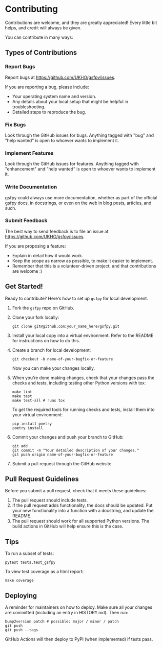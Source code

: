# Contributing

Contributions are welcome, and they are greatly appreciated! Every
little bit helps, and credit will always be given.

You can contribute in many ways:

## Types of Contributions

### Report Bugs

Report bugs at <https://github.com/UKHO/gsfpy/issues>.

If you are reporting a bug, please include:

- Your operating system name and version.
- Any details about your local setup that might be helpful in troubleshooting.
- Detailed steps to reproduce the bug.

### Fix Bugs

Look through the GitHub issues for bugs. Anything tagged with "bug"
and "help wanted" is open to whoever wants to implement it.

### Implement Features

Look through the GitHub issues for features. Anything tagged with
"enhancement" and "help wanted" is open to whoever wants to
implement it.

### Write Documentation

gsfpy could always use more documentation, whether as part of the
official gsfpy docs, in docstrings, or even on the web in blog posts,
articles, and such.

### Submit Feedback

The best way to send feedback is to file an issue at <https://github.com/UKHO/gsfpy/issues>.

If you are proposing a feature:
- Explain in detail how it would work.
- Keep the scope as narrow as possible, to make it easier to implement.
- Remember that this is a volunteer-driven project, and that contributions are welcome :)

## Get Started!

Ready to contribute? Here's how to set up `gsfpy` for local development.

1.  Fork the `gsfpy` repo on GitHub.

2.  Clone your fork locally:
    ```shell script
    git clone git@github.com:your_name_here/gsfpy.git
    ```

3.  Install your local copy into a virtual environment. Refer to the
    README for instructions on how to do this.

4.  Create a branch for local development:
    ```shell script
    git checkout -b name-of-your-bugfix-or-feature
    ```
    Now you can make your changes locally.

5.  When you're done making changes, check that your changes pass
    the checks and tests, including testing other Python versions with
    tox:
    ```shell script
    make lint
    make test
    make test-all # runs tox
    ```
    To get the required tools for running checks and tests, install them
    into your virtual environment:
    ```shell script
    pip install poetry
    poetry install
    ```

6.  Commit your changes and push your branch to GitHub:
    ```shell script
    git add .
    git commit -m "Your detailed description of your changes."
    git push origin name-of-your-bugfix-or-feature
    ```

7.  Submit a pull request through the GitHub website.

## Pull Request Guidelines

Before you submit a pull request, check that it meets these guidelines:

1.  The pull request should include tests.
2.  If the pull request adds functionality, the docs should be updated.
    Put your new functionality into a function with a docstring, and
    update the README.
3.  The pull request should work for all supported Python versions. The
    build actions in GitHub will help ensure this is the case.

## Tips

To run a subset of tests:
```shell script
pytest tests.test_gsfpy
```

To view test coverage as a html report:
```shell script
make coverage
```

## Deploying

A reminder for maintainers on how to deploy. Make sure all your changes
are committed (including an entry in HISTORY.md). Then run:
```shell script
bump2version patch # possible: major / minor / patch
git push
git push --tags
```

GitHub Actions will then deploy to PyPI (when implemented) if tests pass.
